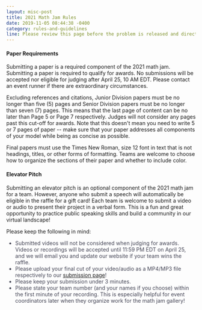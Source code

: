 ```yaml
---
layout: misc-post
title: 2021 Math Jam Rules
date: 2019-11-05 08:44:38 -0400
category: rules-and-guidelines
line: Please review this page before the problem is released and direct any questions you have to <u><a href="mailto:mmmjam.team@gmail.com" style="color:white;">the math jam team</a></u>.
---
```

#### Paper Requirements
Submitting a paper is a required component of the 2021 math jam. Submitting a paper is required to qualify for awards. No submissions will be accepted nor eligible for judging after April 25, 10 AM EDT. Please contact an event runner if there are extraordinary circumstances.

Excluding references and citations, Junior Division papers must be no longer than five (5) pages and Senior Division papers must be no longer than seven (7) pages. This means that the last page of content can be no later than Page 5 or Page 7 respectively. Judges will not consider any pages past this cut-off for awards. Note that this doesn't mean you need to write 5 or 7 pages of paper -- make sure that your paper addresses all components of your model while being as concise as possible.

Final papers must use the Times New Roman, size 12 font in text that is not headings, titles, or other forms of formatting. Teams are welcome to choose how to organize the sections of their paper and whether to include color.

#### Elevator Pitch
Submitting an elevator pitch is an optional component of the 2021 math jam for a team. However, anyone who submit a speech will automatically be eligible in the raffle for a gift card!
Each team is welcome to submit a video or audio to present their project in a verbal form. This is a fun and great opportunity to practice public speaking skills and build a community in our virtual landscape!

Please keep the following in mind: 

<ul style="color:#444555;">
<li>Submitted videos will not be considered when judging for awards. Videos or recordings will be accepted until 11:59 PM EDT on April 25, and we will email you and update our website if your team wins the raffle.</li>
<li>Please upload your final cut of your video/audio as a MP4/MP3 file respectively to our <a href="https://mmmjam.github.io/submission/">submission page</a>!</li>
<li>Please keep your submission under 3 minutes. </li>
<li>Please state your team number (and your names if you choose) within the first minute of your recording. This is especially helpful for event coordinators later when they organize work for the math jam gallery!</li>
</ul>


